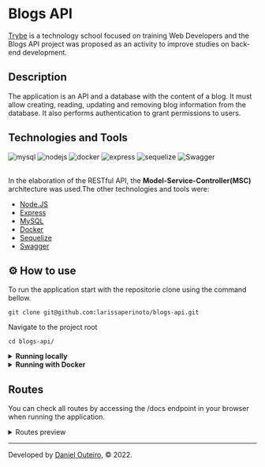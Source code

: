 # Blogs API

[Trybe](https://www.betrybe.com/) is a technology school focused on training Web Developers and the Blogs API project was proposed as an activity to improve studies on back-end development.

## Description

The application is an API and a database with the content of a blog. It must allow creating, reading, updating and removing blog information from the database. It also performs authentication to grant permissions to users.


## Technologies and Tools
<div>
    <img src="https://img.shields.io/badge/MySQL-005C84?style=for-the-badge&logo=mysql&logoColor=white" alt="mysql"/>
    <img src="https://img.shields.io/badge/Node.js-339933?style=for-the-badge&logo=nodedotjs&logoColor=white" alt="nodejs"/>
    <img src="https://img.shields.io/badge/Docker-2CA5E0?style=for-the-badge&logo=docker&logoColor=white" alt="docker"/>
    <img src="https://img.shields.io/badge/Express.js-000000?style=for-the-badge&logo=express&logoColor=white" alt="express"/>
    <img src="https://img.shields.io/badge/Sequelize-52B0E7?style=for-the-badge&logo=Sequelize&logoColor=white" alt="sequelize"/>
    <img src="https://img.shields.io/badge/Swagger-85EA2D?style=for-the-badge&logo=Swagger&logoColor=white" alt="Swagger"/>
</div>

<br>

In the elaboration of the RESTful API, the **Model-Service-Controller(MSC)** architecture was used.The other technologies and tools were:

- [Node.JS](https://nodejs.org/en/)
- [Express](https://expressjs.com/pt-br/)
- [MySQL](https://www.mysql.com/)
- [Docker](https://www.docker.com/)
- [Sequelize](https://sequelize.org/)
- [Swagger](https://swagger.io/)

## ⚙️ How to use

To run the application start with the repositorie clone using the command bellow.

    git clone git@github.com:larissaperinoto/blogs-api.git
    
Navigate to the project root

    cd blogs-api/
    
<details>
   <summary><strong>Running locally</strong></summary> 
  </br>
  <strong>Obs:</strong> To run the application this way you must have [Node](https://nodejs.org/en/) installed on your machine.
  </br>
  </br>
  
  In the root of the project run the command below to install the dependencies.
  
    npm install
  
  Login to the database using your credentials.
 
    mysql -u <your-username> -p
  
  Run the commands to create the **BlogsApi** database
  
    npm prestart
    
  Start the application with <strong>nodemon</strong> using the command bellow.
  
    npm debug
  
</details>

<details>
   <summary><strong>Running with Docker</strong></summary> 
  </br>
  
  <strong>Obs:</strong> To run the application this way you must have [Docker](https://www.docker.com/) installed on your machine.
  
  </br>
  
  In the root of the project, upload the <strong>blogs_api</strong> and <strong>blogs_api_db</strong> containers using docker-compose.

    docker-compose up -d
    
  Open the <strong>blogs_api</strong> container terminal.

    docker exec -it blogs_api bash

  Once in the container terminal, run the command below to install the dependencies.
    
    npm install
    
  To connect with database, open the <strong>blogs_api_db</strong> container terminal.
  
    docker exec -it blogs_api_db bash
    
  Login to the database using the credentials described in the <strong>docker-compose.yaml</strong>.
  
    mysql -r root -p

  To create the database, run the command bellow in the <strong>blogs_api</strong> container terminal.
  
    npm prestart
    
  To start the server with <strong>nodemon</strong> use the command bellow in the terminal of the <strong>blogs_api</strong> container.

    
    npm run debug
    
</details>

## Routes

 You can check all routes by accessing the /docs endpoint in your browser when running the application.

<details>
    <summary>Routes preview</summary>
    

![Captura de tela de 2023-01-03 12-17-30](https://user-images.githubusercontent.com/98956659/210414272-be24136f-e2e9-4b72-8c83-f1c98ba4bc84.png)
![Captura de tela de 2023-01-03 12-17-42](https://user-images.githubusercontent.com/98956659/210414520-2b59fb45-9162-4164-81c0-44f2369ea48f.png)

    
</details>
    
---
 
Developed by [Daniel Outeiro](https://www.linkedin.com/in/daniel-outeiro/), © 2022.
